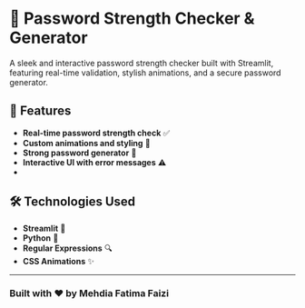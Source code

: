 # 🔐 Password Strength Checker & Generator

A sleek and interactive password strength checker built with Streamlit, featuring real-time validation, stylish animations, and a secure password generator.

## 🚀 Features
- **Real-time password strength check** ✅
- **Custom animations and styling** 🎨
- **Strong password generator** 🔄
- **Interactive UI with error messages** ⚠️
- 

## 🛠️ Technologies Used
- **Streamlit** 🌟
- **Python** 🐍
- **Regular Expressions** 🔍
- **CSS Animations** ✨


---

###  Built with ❤️ by Mehdia Fatima Faizi
